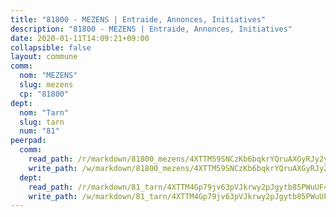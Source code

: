```yaml
---
title: "81800 - MEZENS | Entraide, Annonces, Initiatives"
description: "81800 - MEZENS | Entraide, Annonces, Initiatives"
date: 2020-01-11T14:09:21+09:00
collapsible: false
layout: commune
comm:
  nom: "MEZENS"
  slug: mezens
  cp: "81800"
dept:
  nom: "Tarn"
  slug: tarn
  num: "81"
peerpad:
  comm:
    read_path: /r/markdown/81800_mezens/4XTTM59SNCzKb6bqkrYQruAXGyRJy2yVPY7UXLwtVkVHpQpw6
    write_path: /w/markdown/81800_mezens/4XTTM59SNCzKb6bqkrYQruAXGyRJy2yVPY7UXLwtVkVHpQpw6-K3TgTn8LCPEdP1bTHRwZkrP6wTtfJHhLiVm59ZkEJpBqowV2aGMnAHuXZ26iDJGqyRf8NLggvaqLA8VmfGbDXbvi2LYttVa5UfvCiFZktD777zeFeRS6VeTjYbgaStKUSRCckn6g
  dept:
    read_path: /r/markdown/81_tarn/4XTTM4Gp79jv63pVJkrwy2pJgytb85PWuUF46qZV3RNcf9bTY
    write_path: /w/markdown/81_tarn/4XTTM4Gp79jv63pVJkrwy2pJgytb85PWuUF46qZV3RNcf9bTY-K3TgUQULAfYZTaNEYQn663imu6tLJ5XUSYV3bG6y2QwZHe2hiw5KiHgnyL8wpzhjjRKSLQVjHCuMHvPTtVgD4tm7BFQTVwqLNiZgb8d93Riu34VNq5t6eFocUS5Ezct8i9MJtUHQ
---
```


